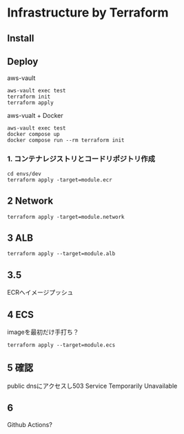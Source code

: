 # Infrastructure by Terraform

## Install

## Deploy
aws-vault
```
aws-vault exec test
terraform init
terraform apply
```

aws-vualt + Docker
```
aws-vault exec test
docker compose up
docker compose run --rm terraform init
```

### 1. コンテナレジストリとコードリポジトリ作成
```
cd envs/dev
terraform apply -target=module.ecr
```

## 2 Network
```
terraform apply -target=module.network
```

## 3 ALB
```
terraform apply --target=module.alb
```

## 3.5
ECRへイメージプッシュ

## 4 ECS
imageを最初だけ手打ち？
```
terraform apply --target=module.ecs
```

## 5 確認
public dnsにアクセスし503 Service Temporarily Unavailable


## 6
Github Actions?
